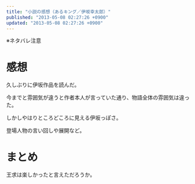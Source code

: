 ```yaml
---
title: "小説の感想（あるキング／伊坂幸太郎）"
published: "2013-05-08 02:27:26 +0900"
updated: "2013-05-08 02:27:26 +0900"
---
```


※ネタバレ注意

# 感想

久しぶりに伊坂作品を読んだ。

今までと雰囲気が違うと作者本人が言っていた通り、物語全体の雰囲気は違った。

しかしやはりところどころに見える伊坂っぽさ。

登場人物の言い回しや展開など。

# まとめ

王求は楽しかったと言えただろうか。
